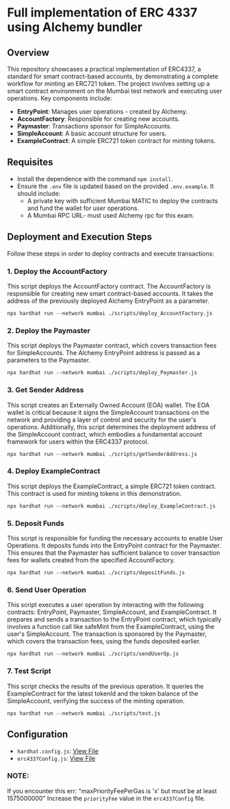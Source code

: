 # Full implementation of ERC 4337 using Alchemy bundler

## Overview
This repository showcases a practical implementation of ERC4337, a standard for smart contract-based accounts, by demonstrating a complete workflow for minting an ERC721 token. The project involves setting up a smart contract environment on the Mumbai test network and executing user operations. Key components include:
- **EntryPoint**: Manages user operations - created by Alchemy.
- **AccountFactory**: Responsible for creating new accounts.
- **Paymaster**: Transactions sponsor for SimpleAccounts.
- **SimpleAccount**: A basic account structure for users.
- **ExampleContract**: A simple ERC721 token contract for minting tokens.

## Requisites
- Install the dependence with the command `npm install`.
- Ensure the `.env` file is updated based on the provided `.env.example`. It should include:
  - A private key with sufficient Mumbai MATIC to deploy the contracts and fund the wallet for user operations.
  - A Mumbai RPC URL- must used Alchemy rpc for this exam.

## Deployment and Execution Steps
Follow these steps in order to deploy contracts and execute transactions:

### 1. Deploy the AccountFactory
This script deploys the AccountFactory contract. The AccountFactory is responsible for creating new smart contract-based accounts. It takes the address of the previously deployed Alchemy EntryPoint as a parameter.

`npx hardhat run --network mumbai ./scripts/deploy_AccountFactory.js`

### 2. Deploy the Paymaster
This script deploys the Paymaster contract, which covers transaction fees for SimpleAccounts. The Alchemy EntryPoint address is passed as a parameters to the Paymaster.

`npx hardhat run --network mumbai ./scripts/deploy_Paymaster.js`

### 3. Get Sender Address 
This script creates an Externally Owned Account (EOA) wallet. The EOA wallet is critical because it signs the SimpleAccount transactions on the network and providing a layer of control and security for the user's operations. Additionally, this script determines the deployment address of the SimpleAccount contract, which embodies a fundamental account framework for users within the ERC4337 protocol.

`npx hardhat run --network mumbai ./scripts/getSenderAddress.js`

### 4. Deploy ExampleContract
This script deploys the ExampleContract, a simple ERC721 token contract. This contract is used for minting tokens in this demonstration.

`npx hardhat run --network mumbai ./scripts/deploy_ExampleContract.js`

### 5. Deposit Funds
This script is responsible for funding the necessary accounts to enable User Operations. It deposits funds into the EntryPoint contract for the Paymaster. This ensures that the Paymaster has sufficient balance to cover transaction fees for wallets created from the specified AccountFactory.

`npx hardhat run --network mumbai ./scripts/depositFunds.js`

### 6. Send User Operation
This script executes a user operation by interacting with the following contracts: EntryPoint, Paymaster, SimpleAccount, and ExampleContract. It prepares and sends a transaction to the EntryPoint contract, which typically involves a function call like safeMint from the ExampleContract, using the user's SimpleAccount.
The transaction is sponsored by the Paymaster, which covers the transaction fees, using the funds deposited earlier.

`npx hardhat run --network mumbai ./scripts/sendUserOp.js`

### 7. Test Script
 This script checks the results of the previous operation. It queries the ExampleContract for the latest tokenId and the token balance of the SimpleAccount, verifying the success of the minting operation.

`npx hardhat run --network mumbai ./scripts/test.js`

## Configuration
- `hardhat.config.js`: [View File](https://github.com/cmatan10/erc4337-example/blob/main/hardhat.config.js)
- `erc4337Config.js`: [View File](https://github.com/cmatan10/erc4337_usingAlchemyBundler/blob/main/erc4337Config.js)

### NOTE: 
If you encounter this err:
"maxPriorityFeePerGas is 'x' but must be at least 1575000000"
Increase the `priorityFee` value in the `erc4337Config` file.
